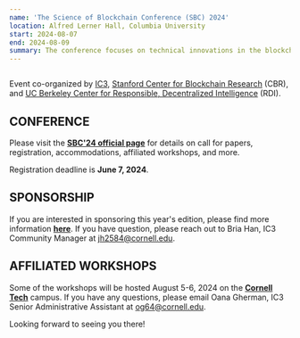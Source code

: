 ```yaml
---
name: 'The Science of Blockchain Conference (SBC) 2024'
location: Alfred Lerner Hall, Columbia University
start: 2024-08-07
end: 2024-08-09
summary: The conference focuses on technical innovations in the blockchain ecosystem, and brings together researchers and practioners working in the space. We are interested in the application of cryptography, decentralized protocols, formal  methods, and empirical analysis, to improving the security and scalability of blockchain deployments. We aim to foster collaboration among practitioners and researchers working on blockchain protocol development, cryptography, distributed systems, secure computing, crypto-economics, and economic risk analysis.
---
```



<div class="ui piled segment">
  <img class="ui centered image" src="../images/events/SBC2024/SBC 2024.Jpg" alt="" />
</div>


Event co-organized by <a href="https://www.initc3.org/">IC3</a>, <a href="http://cbr.stanford.edu">Stanford Center for Blockchain Research</a> (CBR), and <a href="https://rdi.berkeley.edu/">UC Berkeley Center for Responsible, Decentralized Intelligence</a> (RDI). 

## CONFERENCE ##

Please visit the <a href="https://www.sbc-conference.com/"><strong>SBC'24 official page</strong></a> for details on call for papers, registration, accommodations, affiliated workshops, and more. 

Registration deadline is <strong>June 7, 2024</strong>.

## SPONSORSHIP

If you are interested in sponsoring this year's edition, please find more information <a href="https://drive.google.com/file/d/1Siqc_79Op_A_8RxEV9WZmakgV6X3WuPy/view?usp=sharing"><strong>here</strong></a>. If you have question, please reach out to Bria Han, IC3 Community Manager at <a href="mailto:jh2584@cornell.edu">jh2584@cornell.edu</a>. 

## AFFILIATED WORKSHOPS

Some of the workshops will be hosted August 5-6, 2024 on the <a href="https://tech.cornell.edu/"><strong>Cornell Tech</strong></a> campus. If you have any questions, please email Oana Gherman, IC3 Senior Administrative Assistant at <a href="mailto:og64@cornell.edu">og64@cornell.edu</a>. 

Looking forward to seeing you there!
